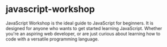 # javascript-workshop
JavaScript Workshop is the ideal guide to JavaScript for beginners. It is designed for anyone who wants to get started learning JavaScript. Whether you're an aspiring web developer, or are just curious about learning how to code with a versatile programming language.
